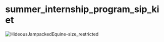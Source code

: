# summer_internship_program_sip_kiet
![HideousJampackedEquine-size_restricted](https://user-images.githubusercontent.com/65655892/134227240-6be223e8-4815-4507-9e1b-f5eadc681b9b.gif)
